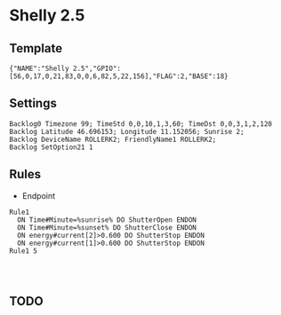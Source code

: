 # Shelly 2.5
## Template
```
{"NAME":"Shelly 2.5","GPIO":[56,0,17,0,21,83,0,0,6,82,5,22,156],"FLAG":2,"BASE":18}
```
## Settings
```
Backlog0 Timezone 99; TimeStd 0,0,10,1,3,60; TimeDst 0,0,3,1,2,120
Backlog Latitude 46.696153; Longitude 11.152056; Sunrise 2;
Backlog DeviceName ROLLERK2; FriendlyName1 ROLLERK2; 
Backlog SetOption21 1
```
## Rules
- Endpoint
```
Rule1
  ON Time#Minute=%sunrise% DO ShutterOpen ENDON
  ON Time#Minute=%sunset% DO ShutterClose ENDON
  ON energy#current[2]>0.600 DO ShutterStop ENDON
  ON energy#current[1]>0.600 DO ShutterStop ENDON  
Rule1 5
```

```

  
```

## TODO

